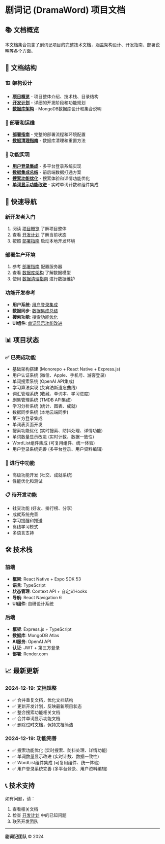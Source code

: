 # 剧词记 (DramaWord) 项目文档

## 📚 文档概览

本文档集合包含了剧词记项目的完整技术文档，涵盖架构设计、开发指南、部署说明等各个方面。

## 📁 文档结构

### 🏗️ 架构设计
- **[项目概览](./PROJECT_OVERVIEW.md)** - 项目整体介绍、技术栈、目录结构
- **[开发计划](./DEVELOPMENT_PLAN.md)** - 详细的开发阶段和功能规划
- **[数据库架构](./MONGODB_ATLAS_DATABASE_ARCHITECTURE.md)** - MongoDB数据库设计和集合说明

### 🚀 部署和运维
- **[部署指南](./DEPLOYMENT_GUIDE.md)** - 完整的部署流程和环境配置
- **[数据清理指南](./CLEAR_DATA_GUIDE.md)** - 数据库清理和重置方法

### 🔧 功能实现
- **[用户登录集成](./USER_LOGIN_INTEGRATION.md)** - 多平台登录系统实现
- **[数据集成总结](./DATA_INTEGRATION_SUMMARY.md)** - 前后端数据打通方案
- **[搜索功能优化](./SEARCH_OPTIMIZATION_SUMMARY.md)** - 搜索体验和详情功能优化
- **[单词显示功能改进](./WORD_COUNT_DISPLAY_IMPROVEMENT.md)** - 实时单词计数和组件集成

## 🎯 快速导航

### 新开发者入门
1. 阅读 [项目概览](./PROJECT_OVERVIEW.md) 了解项目整体
2. 查看 [开发计划](./DEVELOPMENT_PLAN.md) 了解当前状态
3. 按照 [部署指南](./DEPLOYMENT_GUIDE.md) 启动本地开发环境

### 部署生产环境
1. 参考 [部署指南](./DEPLOYMENT_GUIDE.md) 配置服务器
2. 查看 [数据库架构](./MONGODB_ATLAS_DATABASE_ARCHITECTURE.md) 了解数据模型
3. 使用 [数据清理指南](./CLEAR_DATA_GUIDE.md) 进行数据维护

### 功能开发参考
- **用户系统**: [用户登录集成](./USER_LOGIN_INTEGRATION.md)
- **数据同步**: [数据集成总结](./DATA_INTEGRATION_SUMMARY.md)
- **搜索功能**: [搜索功能优化](./SEARCH_OPTIMIZATION_SUMMARY.md)
- **UI组件**: [单词显示功能改进](./WORD_COUNT_DISPLAY_IMPROVEMENT.md)

## 📊 项目状态

### ✅ 已完成功能
- 基础架构搭建 (Monorepo + React Native + Express.js)
- 用户认证系统 (微信、Apple、手机号、游客登录)
- 单词搜索系统 (OpenAI API集成)
- 学习算法实现 (艾宾浩斯遗忘曲线)
- 词汇管理系统 (收藏、单词本、学习进度)
- 剧集管理系统 (TMDB API集成)
- 学习分析系统 (统计、图表、成就)
- 数据同步系统 (本地云端同步)
- 第三方登录集成
- 单词表页面开发
- 搜索功能优化 (实时搜索、防抖处理、详情功能)
- 单词数量显示改进 (实时计数、数据一致性)
- WordList组件集成 (可复用组件、统一体验)
- 用户登录系统完善 (多平台登录、用户资料编辑)

### 🔄 进行中功能
- 高级功能开发 (社交、成就系统)
- 性能优化和测试

### 📋 待开发功能
- 社交功能 (好友、排行榜、分享)
- 成就系统完善
- 学习提醒和推送
- 离线学习模式
- 多语言支持

## 🛠️ 技术栈

### 前端
- **框架**: React Native + Expo SDK 53
- **语言**: TypeScript
- **状态管理**: Context API + 自定义Hooks
- **导航**: React Navigation 6
- **UI组件**: 自研设计系统

### 后端
- **框架**: Express.js + TypeScript
- **数据库**: MongoDB Atlas
- **AI服务**: OpenAI API
- **认证**: JWT + 第三方登录
- **部署**: Render.com

## 📈 最新更新

### 2024-12-19: 文档规整
- ✅ 合并重复文档，优化文档结构
- ✅ 更新开发计划，反映最新项目状态
- ✅ 整合搜索功能相关文档
- ✅ 合并单词显示功能文档
- ✅ 删除过时文档，保持文档简洁

### 2024-12-19: 功能完善
- ✅ 搜索功能优化 (实时搜索、防抖处理、详情功能)
- ✅ 单词数量显示改进 (实时计数、数据一致性)
- ✅ WordList组件集成 (可复用组件、统一体验)
- ✅ 用户登录系统完善 (多平台登录、用户资料编辑)

## 📞 技术支持

如有问题，请：
1. 查看相关文档
2. 检查 [开发计划](./DEVELOPMENT_PLAN.md) 中的已知问题
3. 联系开发团队

---

**剧词记团队** © 2024 